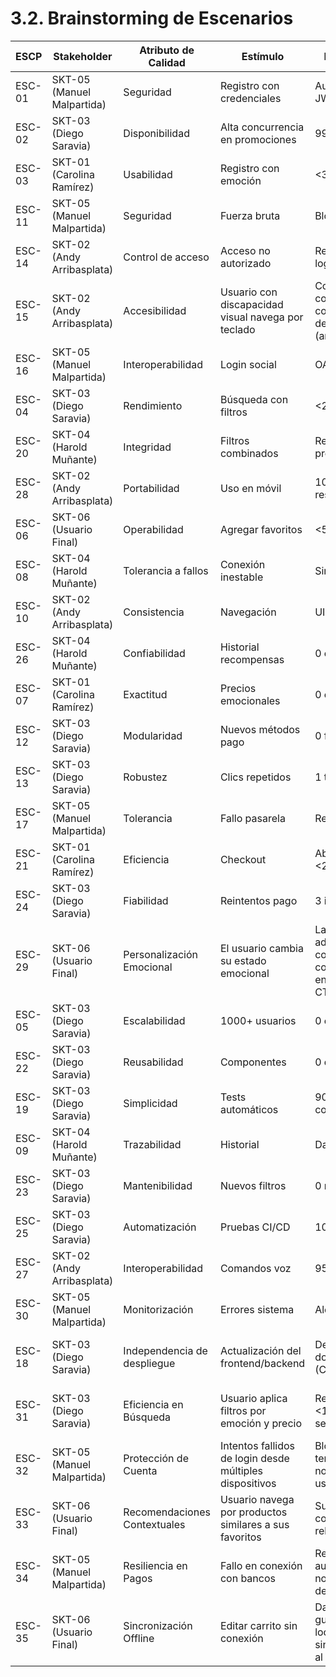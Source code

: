 # 3.2. Brainstorming de Escenarios

| ESCP  | Stakeholder                          | Atributo de Calidad       | Estímulo                                                 | Respuesta                                                                                   | Comentarios                                                 |
|-------|--------------------------------------|---------------------------|---------------------------------------------------------|--------------------------------------------------------------------------------------------|------------------------------------------------------------|
| ESC-01 | SKT-05 (Manuel Malpartida)          | Seguridad                 | Registro con credenciales                               | Autenticación JWT cifrada                                                                  | -                                                          |
| ESC-02 | SKT-03 (Diego Saravia)              | Disponibilidad            | Alta concurrencia en promociones                        | 99.9% uptime                                                                               | Autoescalado en nube                                       |
| ESC-03 | SKT-01 (Carolina Ramírez)           | Usabilidad                | Registro con emoción                                    | <3 minutos                                                                                 | Test A/B                                                   |
| ESC-11 | SKT-05 (Manuel Malpartida)          | Seguridad                 | Fuerza bruta                                            | Bloqueo IP                                                                                 | 5 intentos                                                 |
| ESC-14 | SKT-02 (Andy Arribasplata)          | Control de acceso         | Acceso no autorizado                                    | Redirección a login                                                                        | -                                                          |
| ESC-15 | SKT-02 (Andy Arribasplata)          | Accesibilidad             | Usuario con discapacidad visual navega por teclado      | Componentes compatibles con lectores de pantalla (aria-labels)                             | Cumplimiento WCAG 2.1 AA validado con axe-core            |
| ESC-16 | SKT-05 (Manuel Malpartida)          | Interoperabilidad         | Login social                                            | OAuth 2.0                                                                                  | -                                                          |
| ESC-04 | SKT-03 (Diego Saravia)              | Rendimiento               | Búsqueda con filtros                                    | <2 segundos                                                                                | -                                                          |
| ESC-20 | SKT-04 (Harold Muñante)             | Integridad                | Filtros combinados                                      | Resultados precisos                                                                        | -                                                          |
| ESC-28 | SKT-02 (Andy Arribasplata)          | Portabilidad              | Uso en móvil                                            | 100% responsive                                                                            | PWA                                                        |
| ESC-06 | SKT-06 (Usuario Final)              | Operabilidad              | Agregar favoritos                                       | <500ms                                                                                     | -                                                          |
| ESC-08 | SKT-04 (Harold Muñante)             | Tolerancia a fallos       | Conexión inestable                                      | Sincronización                                                                             | -                                                          |
| ESC-10 | SKT-02 (Andy Arribasplata)          | Consistencia              | Navegación                                              | UI uniforme                                                                                | -                                                          |
| ESC-26 | SKT-04 (Harold Muñante)             | Confiabilidad             | Historial recompensas                                   | 0 errores                                                                                  | -                                                          |
| ESC-07 | SKT-01 (Carolina Ramírez)           | Exactitud                 | Precios emocionales                                     | 0 errores                                                                                  | -                                                          |
| ESC-12 | SKT-03 (Diego Saravia)              | Modularidad               | Nuevos métodos pago                                     | 0 fallos                                                                                   | -                                                          |
| ESC-13 | SKT-03 (Diego Saravia)              | Robustez                  | Clics repetidos                                         | 1 transacción                                                                              | -                                                          |
| ESC-17 | SKT-05 (Manuel Malpartida)          | Tolerancia                | Fallo pasarela                                          | Reintento                                                                                  | -                                                          |
| ESC-21 | SKT-01 (Carolina Ramírez)           | Eficiencia                | Checkout                                                | Abandono <20%                                                                              | -                                                          |
| ESC-24 | SKT-03 (Diego Saravia)              | Fiabilidad                | Reintentos pago                                         | 3 intentos max                                                                             | -                                                          |
| ESC-29 | SKT-06 (Usuario Final)              | Personalización Emocional | El usuario cambia su estado emocional                  | La interfaz adapta colores y componentes en <500ms, CTR >30%                               | Combina adaptación visual + inteligencia de negocio.       |
| ESC-05 | SKT-03 (Diego Saravia)              | Escalabilidad             | 1000+ usuarios                                          | 0 errores                                                                                  | -                                                          |
| ESC-22 | SKT-03 (Diego Saravia)              | Reusabilidad              | Componentes                                             | 0 duplicados                                                                               | -                                                          |
| ESC-19 | SKT-03 (Diego Saravia)              | Simplicidad               | Tests automáticos                                       | 90% coverage                                                                               | -                                                          |
| ESC-09 | SKT-04 (Harold Muñante)             | Trazabilidad              | Historial                                               | Dashboard                                                                                  | -                                                          |
| ESC-23 | SKT-03 (Diego Saravia)              | Mantenibilidad            | Nuevos filtros                                          | 0 regresiones                                                                              | -                                                          |
| ESC-25 | SKT-03 (Diego Saravia)              | Automatización            | Pruebas CI/CD                                           | 100% auto                                                                                  | -                                                          |
| ESC-27 | SKT-02 (Andy Arribasplata)          | Interoperabilidad         | Comandos voz                                            | 95% precisión                                                                              | -                                                          |
| ESC-30 | SKT-05 (Manuel Malpartida)          | Monitorización            | Errores sistema                                         | Alertas <1 min                                                                             | -                                                          |
| ESC-18 | SKT-03 (Diego Saravia)              | Independencia de despliegue | Actualización del frontend/backend                     | Deploy sin downtime (CI/CD)                                                               | Usar Kubernetes para actualizaciones progresivas          |
| ESC-31 | SKT-03 (Diego Saravia)              | Eficiencia en Búsqueda    | Usuario aplica filtros por emoción y precio            | Resultados en <1.8 segundos                                                                | ¿Es diferente a "búsqueda inteligente" (ESC-04)?          |
| ESC-32 | SKT-05 (Manuel Malpartida)          | Protección de Cuenta      | Intentos fallidos de login desde múltiples dispositivos | Bloqueo temporal + notificación al usuario                                                | ¿Complementa o repite "fuerza bruta" (ESC-11)?            |
| ESC-33 | SKT-06 (Usuario Final)              | Recomendaciones Contextuales | Usuario navega por productos similares a sus favoritos | Sugerencias con 85% de relevancia                                                         | ¿Es parte de "personalización emocional" (ESC-29)?        |
| ESC-34 | SKT-05 (Manuel Malpartida)          | Resiliencia en Pagos      | Fallo en conexión con bancos                           | Reintento automático + notificación de demora                                             | ¿Misma solución que "fallo en pasarela" (ESC-17)?         |
| ESC-35 | SKT-06 (Usuario Final)              | Sincronización Offline    | Editar carrito sin conexión                            | Datos guardados localmente y sincronizados al reconectar                                   | ¿Es lo mismo que "agregar productos offline" (ESC-08)?    |
